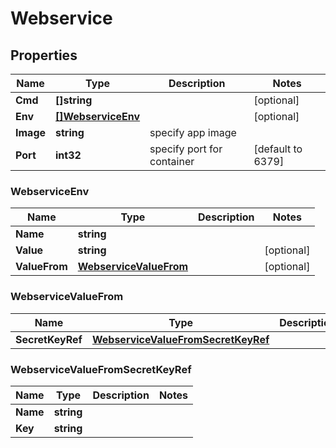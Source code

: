# Webservice

## Properties

Name | Type | Description | Notes
------------ | ------------- | ------------- | -------------
**Cmd** | **[]string** |  | [optional]
**Env** | [**[]WebserviceEnv**](#webserviceenv) |  | [optional]
**Image** | **string** | specify app image |
**Port** | **int32** | specify port for container | [default to 6379]


### WebserviceEnv

Name | Type | Description | Notes
------------ | ------------- | ------------- | -------------
**Name** | **string** |  |
**Value** | **string** |  | [optional]
**ValueFrom** | [**WebserviceValueFrom**](#webservicevaluefrom) |  | [optional]


### WebserviceValueFrom

Name | Type | Description | Notes
------------ | ------------- | ------------- | -------------
**SecretKeyRef** | [**WebserviceValueFromSecretKeyRef**](#webservicevaluefromsecretkeyref) |  |

### WebserviceValueFromSecretKeyRef

Name | Type | Description | Notes
------------ | ------------- | ------------- | -------------
**Name** | **string** |  |
**Key** | **string** |  |